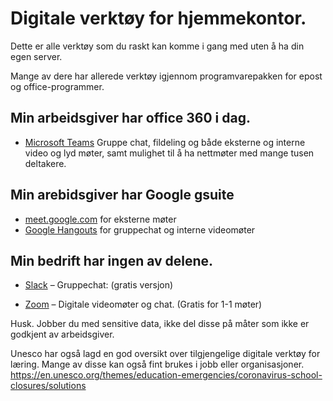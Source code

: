 
# Digitale verktøy for hjemmekontor.

Dette er alle verktøy som du raskt kan komme i gang med uten å ha din egen server.

Mange av dere har allerede verktøy igjennom programvarepakken for epost og office-programmer.


## Min arbeidsgiver har office 360 i dag.
- [Microsoft Teams](https://products.office.com/nb-no/microsoft-teams/group-chat-software?market=no) Gruppe chat, fildeling og både eksterne og interne video og lyd møter, samt mulighet til å ha nettmøter med mange tusen deltakere.


## Min arebidsgiver har Google gsuite


- [meet.google.com](https://meet.google.com/_meet) for eksterne møter
- [Google Hangouts](https://hangouts.google.com/webchat/start) for gruppechat og interne videomøter


## Min bedrift har ingen av delene.

- [Slack](https://slack.com/)  – Gruppechat:  (gratis versjon)

- [Zoom](https://zoom.us/)  – Digitale videomøter og chat. (Gratis for 1-1 møter)


Husk. Jobber du med sensitive data, ikke del disse på måter som ikke er godkjent av arbeidsgiver.


Unesco har også lagd en god oversikt over tilgjengelige digitale verktøy for læring. Mange av disse kan også fint brukes i jobb eller organisasjoner.
https://en.unesco.org/themes/education-emergencies/coronavirus-school-closures/solutions
